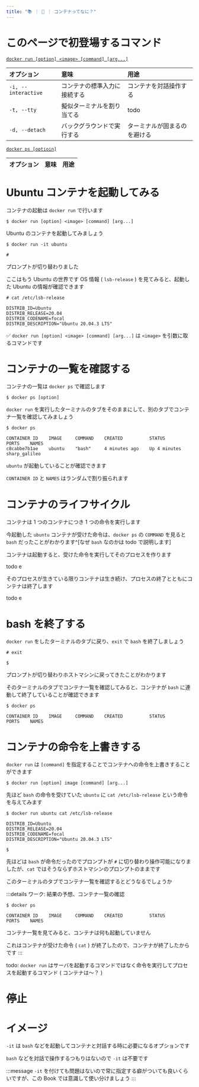 ```yaml
---
title: "📚 ｜ 🐳 ｜ コンテナってなに？"
---
```


# このページで初登場するコマンド
[`docker run [option] <image> [command] [arg...]`](https://matsuand.github.io/docs.docker.jp.onthefly/engine/reference/commandline/run/)

オプション | 意味 | 用途  
:-- | :-- | :--
`-i, --interactive`   | コンテナの標準入力に接続する | コンテナを対話操作する
`-t, --tty`   | 擬似ターミナルを割り当てる   | todo
`-d, --detach`   | バックグラウンドで実行する   | ターミナルが固まるのを避ける

[`docker ps [optioin]`](https://matsuand.github.io/docs.docker.jp.onthefly/engine/reference/commandline/ps/)

オプション | 意味 | 用途  
:-- | :-- | :--

# Ubuntu コンテナを起動してみる
コンテナの起動は `docker run` で行います

```
$ docker run [option] <image> [command] [arg...]
```

Ubuntu のコンテナを起動してみましょう

```
$ docker run -it ubuntu

#
```

プロンプトが切り替わりました

ここはもう Ubuntu の世界です
OS 情報 ( `lsb-release` ) を見てみると、起動した Ubuntu の情報が確認できます

```
# cat /etc/lsb-release

DISTRIB_ID=Ubuntu
DISTRIB_RELEASE=20.04
DISTRIB_CODENAME=focal
DISTRIB_DESCRIPTION="Ubuntu 20.04.3 LTS"
```

✅ `docker run [option] <image> [command] [arg...]` は `<image>` を引数に取るコマンドです

# コンテナの一覧を確認する
コンテナの一覧は `docker ps` で確認します

```
$ docker ps [option]
```

`docker run` を実行したターミナルのタブをそのままにして、別のタブでコンテナ一覧を確認してみましょう

```
$ docker ps

CONTAINER ID    IMAGE     COMMAND    CREATED          STATUS          PORTS    NAMES
c8cabbe7b1ae    ubuntu    "bash"     4 minutes ago    Up 4 minutes             sharp_galileo
```

`ubuntu` が起動していることが確認できます

`CONTAINER ID` と `NAMES` はランダムで割り振られます

# コンテナのライフサイクル
コンテナは 1 つのコンテナにつき 1 つの命令を実行します

今起動した `ubuntu` コンテナが受けた命令は、`docker ps` の `COMMAND` を見ると `bash` だったことがわかります^[なぜ `bash` なのかは todo で説明します]

コンテナは起動すると、受けた命令を実行してそのプロセスを作ります

todo e

そのプロセスが生きている限りコンテナは生き続け、プロセスの終了とともにコンテナは終了します

todo e

# bash を終了する
`docker run` をしたターミナルのタブに戻り、`exit` で `bash` を終了しましょう

```
# exit

$
```

プロンプトが切り替わりホストマシンに戻ってきたことがわかります

そのターミナルのタブでコンテナ一覧を確認してみると、コンテナが `bash` に連動して終了していることが確認できます

```
$ docker ps

CONTAINER ID    IMAGE     COMMAND    CREATED          STATUS          PORTS    NAMES
```

# コンテナの命令を上書きする
`docker run` は `[command]` を指定することでコンテナへの命令を上書きすることができます

```
$ docker run [option] image [command] [arg...]
```

先ほど `bash` の命令を受けていた `ubuntu` に `cat /etc/lsb-release` という命令を与えてみます

```
$ docker run ubuntu cat /etc/lsb-release

DISTRIB_ID=Ubuntu
DISTRIB_RELEASE=20.04
DISTRIB_CODENAME=focal
DISTRIB_DESCRIPTION="Ubuntu 20.04.3 LTS"

$
```

先ほどは `bash` が命令だったのでプロンプトが `#` に切り替わり操作可能になりましたが、`cat` ではそうならずホストマシンのプロンプトのままです

このターミナルのタブでコンテナ一覧を確認するとどうなるでしょうか

:::details ワーク: 結果の予想、コンテナ一覧の確認
```
$ docker ps

CONTAINER ID    IMAGE     COMMAND    CREATED          STATUS          PORTS    NAMES
```

コンテナ一覧を見てみると、コンテナは何も起動していません

これはコンテナが受けた命令 ( `cat` ) が終了したので、コンテナが終了したからです
:::

todo: `docker run` はサーバを起動するコマンドではなく命令を実行してプロセスを起動するコマンド ( コンテナは〜？ )

# 停止
# イメージ



`-it` は `bash` などを起動してコンテナと対話する時に必要になるオプションです

`bash` などを対話で操作するつもりはないので `-it` は不要です

:::message
`-it` を付けても問題はないので常に指定する癖がついても良いくらいですが、この Book では意識して使い分けましょう
:::
